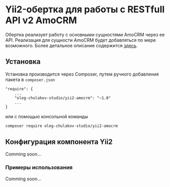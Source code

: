# Yii2-обертка для работы с RESTfull API v2 AmoCRM
Обертка реализует работу с основными сущностями AmoCRM через ее API.
Реализация для сущности AmoCRM будет добавляться по мере возможного.
Более детальное описание содержится [здесь](https://github.com/OlegChulakovStudio/amocrm).
## Установка
Установка производится через Composer, путем ручного добавления пакета в `composer.json`
```
"require": {
    ...
    "oleg-chulakov-studio/yii2-amocrm": "~1.0"
    ...
}
```
или с помощью консольной команды
```bash
composer require oleg-chulakov-studio/yii2-amocrm
```
## Конфигурация компонента Yii2
Comming soon...
### Примеры использования
Comming soon...
